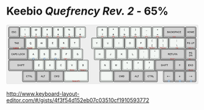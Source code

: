# Keebio _Quefrency Rev. 2_ - 65%

![Keebio Quefrency Rev. 2 - 65% layout](images/keebio-quefrency-rev2-65.png)

<http://www.keyboard-layout-editor.com/#/gists/4f3f54d152eb07c03510cf1910593772>
